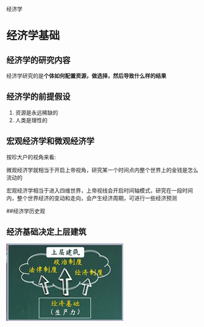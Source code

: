 经济学

# 经济学基础

## 经济学的研究内容

经济学研究的是**个体如何配置资源，做选择，然后导致什么样的结果**

## 经济学的前提假设

1. 资源是永远稀缺的
2. 人类是理性的

## 宏观经济学和微观经济学

按珍大户的视角来看:

微观经济学就相当于开启上帝视角，研究某一个时间点内整个世界上的金钱是怎么流动的

宏观经济学相当于进入四维世界，上帝视线会开启时间轴模式，研究在一段时间内，整个世界经济的变动和走向，会产生经济周期，可进行一些经济预测

##经济学历史观

## 经济基础决定上层建筑

<img src="../public/assets/Economics/image-20220917215819948.png" alt="image-20220917215819948" style="zoom:30%;" />
